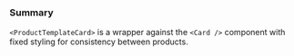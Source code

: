 ### Summary

`<ProductTemplateCard>` is a wrapper against the `<Card />` component with fixed styling for consistency between products.
